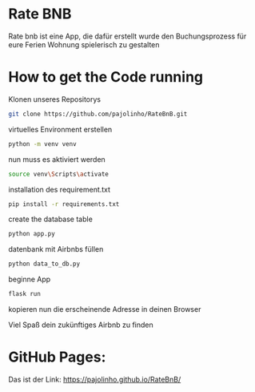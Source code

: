 # Rate BNB
Rate bnb ist eine App, die dafür erstellt wurde den Buchungsprozess für eure Ferien Wohnung spielerisch zu gestalten

# How to get the Code running
Klonen unseres Repositorys
```bash
git clone https://github.com/pajolinho/RateBnB.git
```

virtuelles Environment erstellen
```bash
python -m venv venv
```

nun muss es aktiviert werden
```bash
source venv\Scripts\activate
```

installation des requirement.txt
```bash
pip install -r requirements.txt
```

create the database table
```bash
python app.py
```

datenbank mit Airbnbs füllen
```bash
python data_to_db.py
```
beginne App
```bash
flask run
```

kopieren nun die erscheinende Adresse in deinen Browser

Viel Spaß dein zukünftiges Airbnb zu finden 

# GitHub Pages:
Das ist der Link: https://pajolinho.github.io/RateBnB/